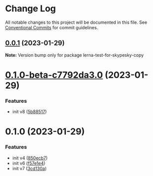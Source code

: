 # Change Log

All notable changes to this project will be documented in this file.
See [Conventional Commits](https://conventionalcommits.org) for commit guidelines.

## [0.0.1](https://github.com/skypesky/lerna-test/compare/lerna-test-for-skypesky-copy@0.1.0-beta-c7792da3.0...lerna-test-for-skypesky-copy@0.0.1) (2023-01-29)

**Note:** Version bump only for package lerna-test-for-skypesky-copy





# [0.1.0-beta-c7792da3.0](https://github.com/skypesky/lerna-test/compare/lerna-test-for-skypesky-copy@0.1.0...lerna-test-for-skypesky-copy@0.1.0-beta-c7792da3.0) (2023-01-29)


### Features

* init v8 ([5b88517](https://github.com/skypesky/lerna-test/commit/5b885178b4135d029c1e9037d06bd0f3fa5729e5))





# 0.1.0 (2023-01-29)


### Features

* init v4 ([850ecb7](https://github.com/skypesky/lerna-test/commit/850ecb79a496a37274681f3207ca790690d3b3a8))
* init v6 ([f57e1e4](https://github.com/skypesky/lerna-test/commit/f57e1e45044489d6db5f417c1ad45d7d674200d6))
* init v7 ([3cd130a](https://github.com/skypesky/lerna-test/commit/3cd130a2f2ff4f653f9fe8305e54b87218960584))
